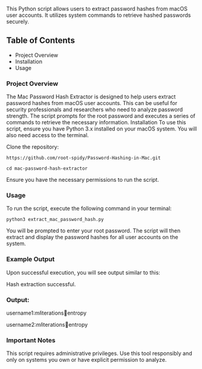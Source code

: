 This Python script allows users to extract password hashes from macOS user accounts. It utilizes system commands to retrieve hashed passwords securely. 

## Table of Contents 

- Project Overview
- Installation
- Usage


### Project Overview

The Mac Password Hash Extractor is designed to help users extract password hashes from macOS user accounts. This can be useful for security professionals and researchers who need to analyze password strength. The script prompts for the root password and executes a series of commands to retrieve the necessary information.
Installation
To use this script, ensure you have Python 3.x installed on your macOS system. You will also need access to the terminal.

Clone the repository:

    https://github.com/root-spidy/Password-Hashing-in-Mac.git

`cd mac-password-hash-extractor`

Ensure you have the necessary permissions to run the script.

### Usage 

To run the script, execute the following command in your terminal:

`python3 extract_mac_password_hash.py`

You will be prompted to enter your root password. The script will then extract and display the password hashes for all user accounts on the system.

### Example Output

Upon successful execution, you will see output similar to this:

Hash extraction successful. 

### Output:

username1:$ml$iterations:salt:entropy

username2:$ml$iterations:salt:entropy

### Important Notes

This script requires administrative privileges.
Use this tool responsibly and only on systems you own or have explicit permission to analyze.